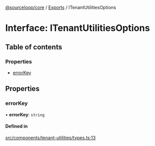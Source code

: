 [@sourceloop/core](../README.md) / [Exports](../modules.md) / ITenantUtilitiesOptions

# Interface: ITenantUtilitiesOptions

## Table of contents

### Properties

- [errorKey](ITenantUtilitiesOptions.md#errorkey)

## Properties

### errorKey

• **errorKey**: `string`

#### Defined in

[src/components/tenant-utilities/types.ts:13](https://github.com/sourcefuse/loopback4-microservice-catalog/blob/53060ad88/packages/core/src/components/tenant-utilities/types.ts#L13)
